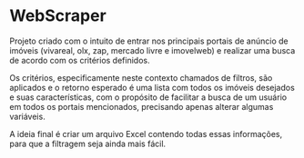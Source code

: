 # WebScraper

Projeto criado com o intuito de entrar nos principais portais de anúncio de imóveis (vivareal, olx, zap, mercado livre e imovelweb) e realizar uma busca de acordo com os critérios definidos.

Os critérios, especificamente neste contexto chamados de filtros, são aplicados e o retorno esperado é uma lista com todos os imóveis desejados e suas características, com o propósito de facilitar a busca de um usuário em todos os portais mencionados, precisando apenas alterar algumas variáveis.

A ideia final é criar um arquivo Excel contendo todas essas informações, para que a filtragem seja ainda mais fácil.
